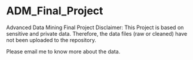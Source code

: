 # ADM_Final_Project
Advanced Data Mining Final Project
Disclaimer: This Project is based on sensitive and private data. Therefore, the data files (raw or cleaned) have not been uploaded to the repository.

Please email me to know more about the data.
